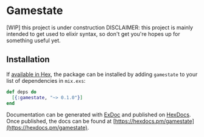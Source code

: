 # Gamestate

[WIP] this project is under construction
DISCLAIMER: this project is mainly intended to get used to elixir syntax, so don't get you're hopes up for something useful yet.

## Installation

If [available in Hex](https://hex.pm/docs/publish), the package can be installed
by adding `gamestate` to your list of dependencies in `mix.exs`:

```elixir
def deps do
  [{:gamestate, "~> 0.1.0"}]
end
```

Documentation can be generated with [ExDoc](https://github.com/elixir-lang/ex_doc)
and published on [HexDocs](https://hexdocs.pm). Once published, the docs can
be found at [https://hexdocs.pm/gamestate](https://hexdocs.pm/gamestate).

